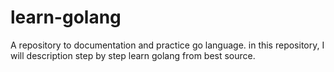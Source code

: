 # learn-golang
A repository to documentation and practice go language. 
in this repository, I will description step by step learn golang from best source.
